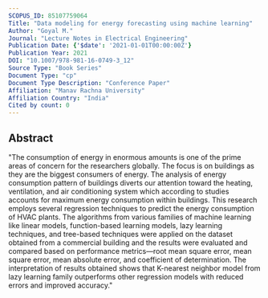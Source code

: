 ```yaml
---
SCOPUS_ID: 85107759064
Title: "Data modeling for energy forecasting using machine learning"
Author: "Goyal M."
Journal: "Lecture Notes in Electrical Engineering"
Publication Date: {'$date': '2021-01-01T00:00:00Z'}
Publication Year: 2021
DOI: "10.1007/978-981-16-0749-3_12"
Source Type: "Book Series"
Document Type: "cp"
Document Type Description: "Conference Paper"
Affiliation: "Manav Rachna University"
Affiliation Country: "India"
Cited by count: 0
---
```


## Abstract
"The consumption of energy in enormous amounts is one of the prime areas of concern for the researchers globally. The focus is on buildings as they are the biggest consumers of energy. The analysis of energy consumption pattern of buildings diverts our attention toward the heating, ventilation, and air conditioning system which according to studies accounts for maximum energy consumption within buildings. This research employs several regression techniques to predict the energy consumption of HVAC plants. The algorithms from various families of machine learning like linear models, function-based learning models, lazy learning techniques, and tree-based techniques were applied on the dataset obtained from a commercial building and the results were evaluated and compared based on performance metrics—root mean square error, mean square error, mean absolute error, and coefficient of determination. The interpretation of results obtained shows that K-nearest neighbor model from lazy learning family outperforms other regression models with reduced errors and improved accuracy."
